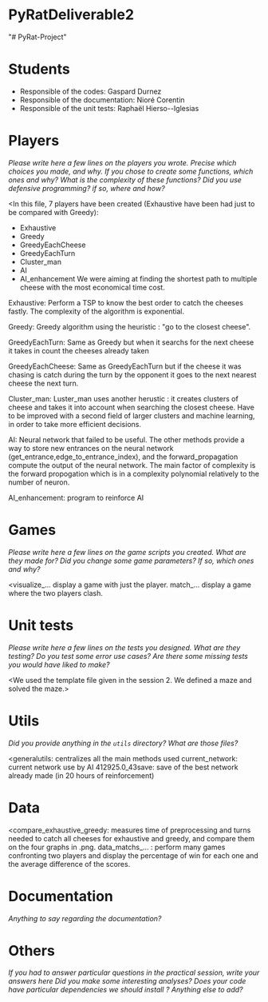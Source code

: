 # PyRatDeliverable2
"# PyRat-Project" 
# Students

- Responsible of the codes: Gaspard Durnez
- Responsible of the documentation: Nioré Corentin 
- Responsible of the unit tests: Raphaël Hierso--Iglesias



# Players

*Please write here a few lines on the players you wrote.*
*Precise which choices you made, and why.*
*If you chose to create some functions, which ones and why?*
*What is the complexity of these functions?*
*Did you use defensive programming? if so, where and how?*

<In this file, 7 players have been created (Exhaustive have been had just to be compared with Greedy):
- Exhaustive
- Greedy
- GreedyEachCheese
- GreedyEachTurn
- Cluster_man
- AI
- AI_enhancement
We were aiming at finding the shortest path to multiple cheese with the
most economical time cost.

Exhaustive: Perform a TSP to know the best order to catch the cheeses fastly. The complexity of the algorithm is exponential.

Greedy: Greedy algorithm using the heuristic : "go to the closest cheese".

GreedyEachTurn: Same as Greedy but when it searchs for the next cheese it takes in count the cheeses already taken

GreedyEachCheese: Same as GreedyEachTurn but if the cheese it was chasing is catch during the turn by the opponent it goes to the next nearest cheese the next turn.

Cluster_man: Luster_man uses another herustic : it creates clusters of cheese and takes it into account when searching the closest cheese. Have to be improved with a second field of larger clusters and machine learning, in order to take more efficient decisions.

AI: Neural network that failed to be useful. The other methods provide a way to store new entrances on the neural network (get_entrance,edge_to_entrance_index), and the forward_propagation compute the output of the neural network. The main factor of complexity is the forward propogation which is in a complexity polynomial relatively to the number of neuron.

AI_enhancement: program to reinforce AI


>



# Games

*Please write here a few lines on the game scripts you created.*
*What are they made for?*
*Did you change some game parameters? If so, which ones and why?*

<visualize_... display a game with just the player.
match_... display a game where the two players clash.
>

# Unit tests

*Please write here a few lines on the tests you designed.*
*What are they testing?*
*Do you test some error use cases?*
*Are there some missing tests you would have liked to make?*

<We used the template file given in the session 2. We defined a maze and
solved the maze.>



# Utils

*Did you provide anything in the `utils` directory?*
*What are those files?*

<generalutils: centralizes all the main methods used
current_network: current network use by AI
412925.0_43save: save of the best network already made (in 20 hours of reinforcement)
>

# Data
<compare_exhaustive_greedy: measures time of preprocessing and turns needed to catch all cheeses for exhaustive and greedy, and compare them on the four graphs in .png.
data_matchs_... : perform many games confronting two players and display the percentage of win for each one and the average difference of the scores.

>

# Documentation

*Anything to say regarding the documentation?*





# Others

*If you had to answer particular questions in the practical session, write your answers here*
*Did you make some interesting analyses?*
*Does your code have particular dependencies we should install ?*
*Anything else to add?*

<write here>

